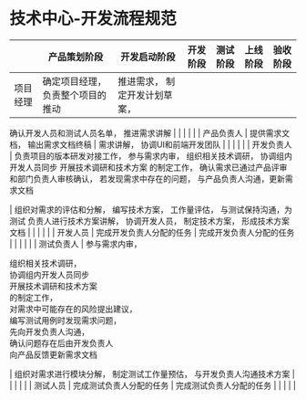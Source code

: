 # 技术中心-开发流程规范

|  | 产品策划阶段 | 开发启动阶段 | 开发阶段 | 测试阶段 | 上线阶段 | 验收阶段 |
| --- | --- | --- | --- | --- | --- | --- |
| 项目经理 | 确定项目经理，负责整个项目的推动 | 推进需求， 制定开发计划草案，
确认开发人员和测试人员名单，
推进需求讲解 |  |  |  |  |
| 产品负责人 | 提供需求文档， 输出需求文档终稿 | 需求讲解， 协调UI和前端开发团队 |  |  |  |  |
| 开发负责人 | 负责项目的版本研发对接工作， 参与需求内审，
组织相关技术调研，
协调组内开发人员同步
开展技术调研和技术方案
的制定工作，
确认需求已通过产品评审
和部门负责人审核确认，
若发现需求中存在的问题，
与产品负责人沟通，更新需求文档

 | 组织对需求的评估和分解， 编写技术方案，
工作量评估，
与测试保持沟通，为测试
负责人进行技术方案讲解，
协调开发人员，
制定技术方案，
形成技术方案文档 |  |  |  |  |
| 开发人员 | 完成开发负责人分配的任务 | 完成开发负责人分配的任务 |  |  |  |  |
| 测试负责人 | 参与需求内审， 

<div>组织相关技术调研，</div>

<div>协调组内开发人员同步</div>

<div>开展技术调研和技术方案</div>

<div>的制定工作，</div>

<div>对需求中可能存在的风险提出建议，</div>

<div>编写测试用例时发现需求问题，</div>

<div>先向开发负责人沟通，</div>

<div>确认问题存在后由开发负责人</div>

<div>向产品反馈更新需求文档</div>

 | 组织对需求进行模块分解， 制定测试工作量预估，
与开发负责人沟通技术方案 |  |  |  |  |
| 测试人员 | 完成测试负责人分配的任务 | 完成测试负责人分配的任务 |  |  |  |  |
